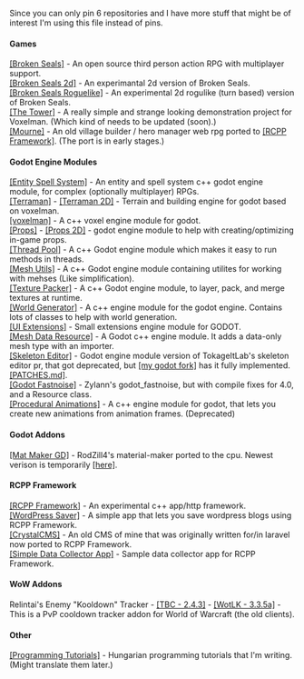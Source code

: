 Since you can only pin 6 repositories and I have more stuff that might be of interest I'm using this file instead of pins.

#### Games

[[Broken Seals]](https://github.com/Relintai/broken_seals) - An open source third person action RPG with multiplayer support.\
[[Broken Seals 2d]](https://github.com/Relintai/broken_seals_2d) - An experimantal 2d version of Broken Seals.\
[[Broken Seals Roguelike]](https://github.com/Relintai/broken_seals_roguelike) - An experimental 2d rogulike (turn based) version of Broken Seals.\
[[The Tower]](https://github.com/Relintai/the_tower) - A really simple and strange looking demonstration project for Voxelman. (Which kind of needs to be updated (soon).) \
[[Mourne]](https://github.com/Relintai/mourne) - 
An old village builder / hero manager web rpg ported to [[RCPP Framework]](https://github.com/Relintai/rcpp_framework). (The port is in early stages.)

#### Godot Engine Modules

[[Entity Spell System]](https://github.com/Relintai/entity_spell_system) - An entity and spell system c++ godot engine module, for complex (optionally multiplayer) RPGs.\
[[Terraman]](https://github.com/Relintai/terraman) - [[Terraman 2D]](https://github.com/Relintai/terraman_2d) - Terrain and building engine for godot based on voxelman.\
[[voxelman]](https://github.com/Relintai/voxelman) - A c++ voxel engine module for godot. \
[[Props]](https://github.com/Relintai/props) - [[Props 2D]](https://github.com/Relintai/props_2d) - godot engine module to help with creating/optimizing in-game props.\
[[Thread Pool]](https://github.com/Relintai/thread_pool) - A c++ Godot engine module which makes it easy to run methods in threads. \
[[Mesh Utils]](https://github.com/Relintai/mesh_utils) - A c++ Godot engine module containing utilites for working with mehses (Like simplification).\
[[Texture Packer]](https://github.com/Relintai/texture_packer) - A c++ Godot engine module, to layer, pack, and merge textures at runtime.\
[[World Generator]](https://github.com/Relintai/world_generator) - A c++ engine module for the godot engine. Contains lots of classes to help with world generation.\
[[UI Extensions]](https://github.com/Relintai/ui_extensions) - Small extensions engine module for GODOT.\
[[Mesh Data Resource]](https://github.com/Relintai/mesh_data_resource) - A Godot c++ engine module. It adds a data-only mesh type with an importer.\
[[Skeleton Editor]](https://github.com/Relintai/skeleton_editor) - Godot engine module version of TokageItLab's skeleton editor pr, that got deprecated, but [[my godot fork]](https://github.com/Relintai/godot/tree/3.x) has it fully implemented. [[PATCHES.md]](https://github.com/Relintai/godot/blob/3.x/PATCHES.md). \
[[Godot Fastnoise]](https://github.com/Relintai/godot_fastnoise) - Zylann's godot_fastnoise, but with compile fixes for 4.0, and a Resource class.\
[[Procedural Animations]](https://github.com/Relintai/procedural_animations) - A c++ engine module for godot, that lets you create new animations from animation frames. (Deprecated)

#### Godot Addons

[[Mat Maker GD]](https://github.com/Relintai/mat_maker_gd) - RodZill4's material-maker ported to the cpu. Newest verison is temporarily [[here]](https://github.com/Relintai/broken_seals/tree/master/game/addons/mat_maker_gd).

#### RCPP Framework

[[RCPP Framework]](https://github.com/Relintai/rcpp_framework) - An experimental c++ app/http framework.\
[[WordPress Saver]](https://github.com/Relintai/wp_saver) - A simple app that lets you save wordpress blogs using RCPP Framework.\
[[CrystalCMS]](https://github.com/Relintai/crystal_cms) - An old CMS of mine that was originally written for/in laravel now ported to RCPP Framework.\
[[Simple Data Collector App]](https://github.com/Relintai/rcpp_sample_simple_data_collector_app) - Sample data collector app for RCPP Framework. 

#### WoW Addons

Relintai's Enemy "Kooldown" Tracker - [[TBC - 2.4.3]](https://github.com/Relintai/Relintais-Enemy-Kooldown-Tracker-TBC) - [[WotLK - 3.3.5a]](https://github.com/Relintai/Relintais-Enemy-Kooldown-Tracker-WotLK) - This is a PvP cooldown tracker addon for World of Warcraft (the old clients).

#### Other

[[Programming Tutorials]](https://github.com/Relintai/programming_tutorials) - Hungarian programming tutorials that I'm writing. (Might translate them later.) 
